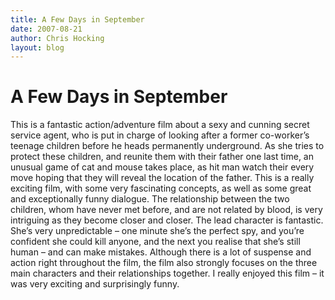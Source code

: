 ```yaml
---
title: A Few Days in September
date: 2007-08-21
author: Chris Hocking
layout: blog
---
```

# A Few Days in September

This is a fantastic action/adventure film about a sexy and cunning secret service agent, who is put in charge of looking after a former co-worker’s teenage children before he heads permanently underground. As she tries to protect these children, and reunite them with their father one last time, an unusual game of cat and mouse takes place, as hit man watch their every move hoping that they will reveal the location of the father. This is a really exciting film, with some very fascinating concepts, as well as some great and exceptionally funny dialogue. The relationship between the two children, whom have never met before, and are not related by blood, is very intriguing as they become closer and closer. The lead character is fantastic. She’s very unpredictable – one minute she’s the perfect spy, and you’re confident she could kill anyone, and the next you realise that she’s still human – and can make mistakes. Although there is a lot of suspense and action right throughout the film, the film also strongly focuses on the three main characters and their relationships together. I really enjoyed this film – it was very exciting and surprisingly funny.